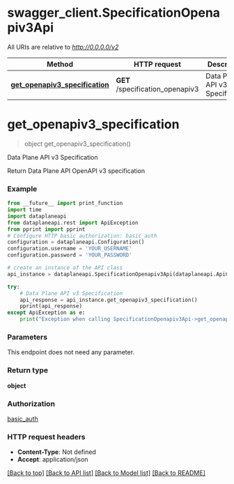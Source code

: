 # swagger_client.SpecificationOpenapiv3Api

All URIs are relative to *http://0.0.0.0/v2*

Method | HTTP request | Description
------------- | ------------- | -------------
[**get_openapiv3_specification**](SpecificationOpenapiv3Api.md#get_openapiv3_specification) | **GET** /specification_openapiv3 | Data Plane API v3 Specification

# **get_openapiv3_specification**
> object get_openapiv3_specification()

Data Plane API v3 Specification

Return Data Plane API OpenAPI v3 specification

### Example

```python
from __future__ import print_function
import time
import dataplaneapi
from dataplaneapi.rest import ApiException
from pprint import pprint
# Configure HTTP basic authorization: basic_auth
configuration = dataplaneapi.Configuration()
configuration.username = 'YOUR_USERNAME'
configuration.password = 'YOUR_PASSWORD'

# create an instance of the API class
api_instance = dataplaneapi.SpecificationOpenapiv3Api(dataplaneapi.ApiClient(configuration))

try:
    # Data Plane API v3 Specification
    api_response = api_instance.get_openapiv3_specification()
    pprint(api_response)
except ApiException as e:
    print("Exception when calling SpecificationOpenapiv3Api->get_openapiv3_specification: %s\n" % e)
```

### Parameters
This endpoint does not need any parameter.

### Return type

**object**

### Authorization

[basic_auth](../README.md#basic_auth)

### HTTP request headers

 - **Content-Type**: Not defined
 - **Accept**: application/json

[[Back to top]](#) [[Back to API list]](../README.md#documentation-for-api-endpoints) [[Back to Model list]](../README.md#documentation-for-models) [[Back to README]](../README.md)

